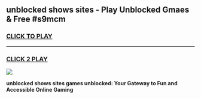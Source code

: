 
## unblocked shows sites - Play Unblocked Gmaes & Free #s9mcm
<h3>
<a href="https://news.freeplayer.one?title=unblocked_shows_sites&ref=24F">CLICK TO PLAY</a></h3>
<hr>

<h3>
<a href="https://news.freeplayer.one?title=unblocked_shows_sites&ref=24F">CLICK 2 PLAY</a>
  
</h3>

<a href="https://news.freeplayer.one?title=unblocked_shows_sites&ref=24F/"><img src="https://clearcache.store/games.png"></a>


**unblocked shows sites games unblocked: Your Gateway to Fun and Accessible Online Gaming**
